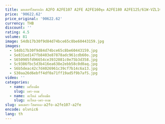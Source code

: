 ```yaml
---
title: มอเตอร์ไฮดรอลิก A2FO A2FE107 A2FE A2FE160ชุด A2FE180 A2FE125/61W-VZL100ลูกสูบแกนมอเตอร์คงที่
price: '90622.62'
price_original: '90622.62'
currency: THB
discount: ''
rating: 4.5
volume: 81
image: S4db17b30f9d84d74bce65c8be60443159.jpg
images:
  - S4db17b30f9d84d74bce65c8be60443159.jpg
  - Se831ed147fb8403e87878adc961cdb60o.jpg
  - S650905fd96654ce3932081c0e75b3d358.jpg
  - Sc9386fbc5d3b416ea638e2ebb58c0d0aq.jpg
  - S6b5deac42c7d4026961c39cf7b14c6a13.jpg
  - S30aa26d6ebff4df0a71ff19ad5f9b7afS.jpg
video: ''
categories:
  - name: เครื่องมือ
    slug: เคร-องม
  - name: อะไหล่ เครื่องมือ
    slug: อะไหล-เคร-องม
slug: มอเตอร-ไฮดรอล-a2fo-a2fe107-a2fe
encode: olvnic6
lang: th
---
```

  